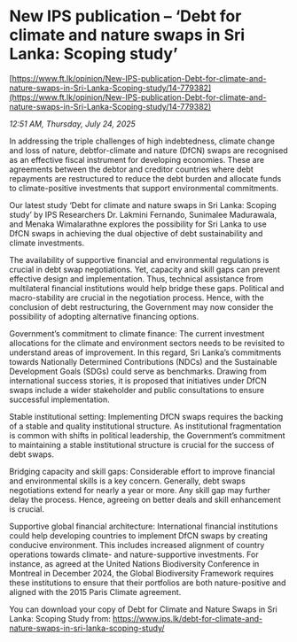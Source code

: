 # New IPS publication – ‘Debt for climate and nature swaps in Sri Lanka: Scoping study’

[https://www.ft.lk/opinion/New-IPS-publication-Debt-for-climate-and-nature-swaps-in-Sri-Lanka-Scoping-study/14-779382](https://www.ft.lk/opinion/New-IPS-publication-Debt-for-climate-and-nature-swaps-in-Sri-Lanka-Scoping-study/14-779382)

*12:51 AM, Thursday, July 24, 2025*

In addressing the triple challenges of high indebtedness, climate change and loss of nature, debtfor-climate and nature (DfCN) swaps are recognised as an effective fiscal instrument for developing economies. These are agreements between the debtor and creditor countries where debt repayments are restructured to reduce the debt burden and allocate funds to climate-positive investments that support environmental commitments.

Our latest study ‘Debt for climate and nature swaps in Sri Lanka: Scoping study’ by IPS Researchers Dr. Lakmini Fernando, Sunimalee Madurawala, and Menaka Wimalarathne explores the possibility for Sri Lanka to use DfCN swaps in achieving the dual objective of debt sustainability and climate investments.

The availability of supportive financial and environmental regulations is crucial in debt swap negotiations. Yet, capacity and skill gaps can prevent effective design and implementation. Thus, technical assistance from multilateral financial institutions would help bridge these gaps. Political and macro-stability are crucial in the negotiation process. Hence, with the conclusion of debt restructuring, the Government may now consider the possibility of adopting alternative financing options.

Government’s commitment to climate finance: The current investment allocations for the climate and environment sectors needs to be revisited to understand areas of improvement. In this regard, Sri Lanka’s commitments towards Nationally Determined Contributions (NDCs) and the Sustainable Development Goals (SDGs) could serve as benchmarks. Drawing from international success stories, it is proposed that initiatives under DfCN swaps include a wider stakeholder and public consultations to ensure successful implementation.

Stable institutional setting: Implementing DfCN swaps requires the backing of a stable and quality institutional structure. As institutional fragmentation is common with shifts in political leadership, the Government’s commitment to maintaining a stable institutional structure is crucial for the success of debt swaps.

Bridging capacity and skill gaps: Considerable effort to improve financial and environmental skills is a key concern. Generally, debt swaps negotiations extend for nearly a year or more. Any skill gap may further delay the process. Hence, agreeing on better deals and skill enhancement is crucial.

Supportive global financial architecture: International financial institutions could help developing countries to implement DfCN swaps by creating conducive environment. This includes increased alignment of country operations towards climate- and nature-supportive investments. For instance, as agreed at the United Nations Biodiversity Conference in Montreal in December 2024, the Global Biodiversity Framework requires these institutions to ensure that their portfolios are both nature-positive and aligned with the 2015 Paris Climate agreement.

You can download your copy of Debt for Climate and Nature Swaps in Sri Lanka: Scoping Study from: https://www.ips.lk/debt-for-climate-and-nature-swaps-in-sri-lanka-scoping-study/

